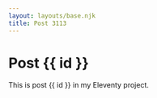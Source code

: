 ```yaml
---
layout: layouts/base.njk
title: Post 3113
---
```


# Post {{ id }}

This is post {{ id }} in my Eleventy project.
